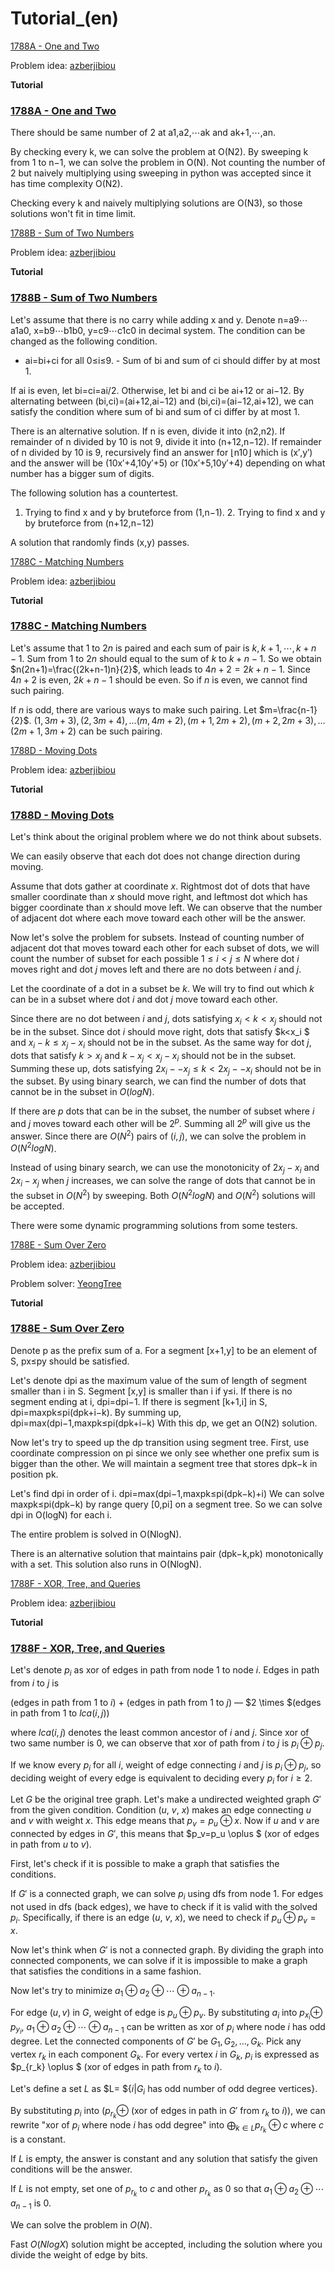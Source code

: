 # Tutorial_(en)

[1788A - One and Two](../problems/A._One_and_Two.md "Codeforces Round 851 (Div. 2)")

Problem idea: [azberjibiou](https://codeforces.com/profile/azberjibiou "International Master azberjibiou")

 **Tutorial**
### [1788A - One and Two](../problems/A._One_and_Two.md "Codeforces Round 851 (Div. 2)")

There should be same number of 2 at a1,a2,⋯ak and ak+1,⋯,an.

By checking every k, we can solve the problem at O(N2). By sweeping k from 1 to n−1, we can solve the problem in O(N). Not counting the number of 2 but naively multiplying using sweeping in python was accepted since it has time complexity O(N2).

Checking every k and naively multiplying solutions are O(N3), so those solutions won't fit in time limit.

[1788B - Sum of Two Numbers](../problems/B._Sum_of_Two_Numbers.md "Codeforces Round 851 (Div. 2)")

Problem idea: [azberjibiou](https://codeforces.com/profile/azberjibiou "International Master azberjibiou")

 **Tutorial**
### [1788B - Sum of Two Numbers](../problems/B._Sum_of_Two_Numbers.md "Codeforces Round 851 (Div. 2)")

Let's assume that there is no carry while adding x and y. Denote n=a9⋯a1a0, x=b9⋯b1b0, y=c9⋯c1c0 in decimal system. The condition can be changed as the following condition.

- ai=bi+ci for all 0≤i≤9. - Sum of bi and sum of ci should differ by at most 1.

If ai is even, let bi=ci=ai/2. Otherwise, let bi and ci be ai+12 or ai−12. By alternating between (bi,ci)=(ai+12,ai−12) and (bi,ci)=(ai−12,ai+12), we can satisfy the condition where sum of bi and sum of ci differ by at most 1.

There is an alternative solution. If n is even, divide it into (n2,n2). If remainder of n divided by 10 is not 9, divide it into (n+12,n−12). If remainder of n divided by 10 is 9, recursively find an answer for ⌊n10⌋ which is (x′,y′) and the answer will be (10x′+4,10y′+5) or (10x′+5,10y′+4) depending on what number has a bigger sum of digits.

The following solution has a countertest.

1. Trying to find x and y by bruteforce from (1,n−1). 2. Trying to find x and y by bruteforce from (n+12,n−12)

A solution that randomly finds (x,y) passes.

[1788C - Matching Numbers](../problems/C._Matching_Numbers.md "Codeforces Round 851 (Div. 2)")

Problem idea: [azberjibiou](https://codeforces.com/profile/azberjibiou "International Master azberjibiou")

 **Tutorial**
### [1788C - Matching Numbers](../problems/C._Matching_Numbers.md "Codeforces Round 851 (Div. 2)")

Let's assume that $1$ to $2n$ is paired and each sum of pair is $k, k+1, \cdots, k+n-1$. Sum from $1$ to $2n$ should equal to the sum of $k$ to $k+n-1$. So we obtain $n(2n+1)=\frac{(2k+n-1)n}{2}$, which leads to $4n+2=2k+n-1$. Since $4n+2$ is even, $2k+n-1$ should be even. So if $n$ is even, we cannot find such pairing.

If $n$ is odd, there are various ways to make such pairing. Let $m=\frac{n-1}{2}$. $(1, 3m+3), (2, 3m+4), \ldots (m, 4m+2), (m+1, 2m+2), (m+2, 2m+3), \ldots (2m+1, 3m+2)$ can be such pairing.

[1788D - Moving Dots](../problems/D._Moving_Dots.md "Codeforces Round 851 (Div. 2)")

Problem idea: [azberjibiou](https://codeforces.com/profile/azberjibiou "International Master azberjibiou")

 **Tutorial**
### [1788D - Moving Dots](../problems/D._Moving_Dots.md "Codeforces Round 851 (Div. 2)")

Let's think about the original problem where we do not think about subsets.

We can easily observe that each dot does not change direction during moving. 

Assume that dots gather at coordinate $x$. Rightmost dot of dots that have smaller coordinate than $x$ should move right, and leftmost dot which has bigger coordinate than $x$ should move left. We can observe that the number of adjacent dot where each move toward each other will be the answer.

Now let's solve the problem for subsets. Instead of counting number of adjacent dot that moves toward each other for each subset of dots, we will count the number of subset for each possible $1 \leq i < j \leq N$ where dot $i$ moves right and dot $j$ moves left and there are no dots between $i$ and $j$.

Let the coordinate of a dot in a subset be $k$. We will try to find out which $k$ can be in a subset where dot $i$ and dot $j$ move toward each other.

Since there are no dot between $i$ and $j$, dots satisfying $x_i < k < x_j$ should not be in the subset. Since dot $i$ should move right, dots that satisfy $k<x_i $ and $x_i-k \leq x_j-x_i$ should not be in the subset. As the same way for dot $j$, dots that satisfy $k>x_j$ and $k-x_j < x_j-x_i$ should not be in the subset. Summing these up, dots satisfying $2x_i -- x_j \leq k < 2x_j -- x_i$ should not be in the subset. By using binary search, we can find the number of dots that cannot be in the subset in $O(logN)$.

If there are $p$ dots that can be in the subset, the number of subset where $i$ and $j$ moves toward each other will be $2^p$. Summing all $2^p$ will give us the answer. Since there are $O(N^2)$ pairs of $(i, j)$, we can solve the problem in $O(N^2logN)$.

Instead of using binary search, we can use the monotonicity of $2x_j-x_i$ and $2x_i-x_j$ when $j$ increases, we can solve the range of dots that cannot be in the subset in $O(N^2)$ by sweeping. Both $O(N^2logN)$ and $O(N^2)$ solutions will be accepted.

There were some dynamic programming solutions from some testers.

[1788E - Sum Over Zero](../problems/E._Sum_Over_Zero.md "Codeforces Round 851 (Div. 2)")

Problem idea: [azberjibiou](https://codeforces.com/profile/azberjibiou "International Master azberjibiou")

Problem solver: [YeongTree](https://codeforces.com/profile/YeongTree "Grandmaster YeongTree")

 **Tutorial**
### [1788E - Sum Over Zero](../problems/E._Sum_Over_Zero.md "Codeforces Round 851 (Div. 2)")

Denote p as the prefix sum of a. For a segment [x+1,y] to be an element of S, px≤py should be satisfied.

Let's denote dpi as the maximum value of the sum of length of segment smaller than i in S. Segment [x,y] is smaller than i if y≤i. If there is no segment ending at i, dpi=dpi−1. If there is segment [k+1,i] in S, dpi=maxpk≤pi(dpk+i−k). By summing up, dpi=max(dpi−1,maxpk≤pi(dpk+i−k) With this dp, we get an O(N2) solution.

Now let's try to speed up the dp transition using segment tree. First, use coordinate compression on pi since we only see whether one prefix sum is bigger than the other. We will maintain a segment tree that stores dpk−k in position pk.

Let's find dpi in order of i. dpi=max(dpi−1,maxpk≤pi(dpk−k)+i) We can solve maxpk≤pi(dpk−k) by range query [0,pi] on a segment tree. So we can solve dpi in O(logN) for each i.

The entire problem is solved in O(NlogN).

There is an alternative solution that maintains pair (dpk−k,pk) monotonically with a set. This solution also runs in O(NlogN).

[1788F - XOR, Tree, and Queries](../problems/F._XOR,_Tree,_and_Queries.md "Codeforces Round 851 (Div. 2)")

Problem idea: [azberjibiou](https://codeforces.com/profile/azberjibiou "International Master azberjibiou")

 **Tutorial**
### [1788F - XOR, Tree, and Queries](../problems/F._XOR,_Tree,_and_Queries.md "Codeforces Round 851 (Div. 2)")

Let's denote $p_i$ as xor of edges in path from node $1$ to node $i$. Edges in path from $i$ to $j$ is 

(edges in path from $1$ to $i$) + (edges in path from $1$ to $j$) — $2 \times $(edges in path from $1$ to $lca(i, j)$)

where $lca(i, j)$ denotes the least common ancestor of $i$ and $j$. Since xor of two same number is $0$, we can observe that xor of path from $i$ to $j$ is $p_i \oplus p_j$. 

If we know every $p_i$ for all $i$, weight of edge connecting $i$ and $j$ is $p_i \oplus p_j$, so deciding weight of every edge is equivalent to deciding every $p_i$ for $i \geq 2$.

Let $G$ be the original tree graph. Let's make a undirected weighted graph $G'$ from the given condition. Condition ($u$, $v$, $x$) makes an edge connecting $u$ and $v$ with weight $x$. This edge means that $p_v=p_u \oplus x$. Now if $u$ and $v$ are connected by edges in $G'$, this means that $p_v=p_u \oplus $ (xor of edges in path from $u$ to $v$).

First, let's check if it is possible to make a graph that satisfies the conditions.

If $G'$ is a connected graph, we can solve $p_i$ using dfs from node $1$. For edges not used in dfs (back edges), we have to check if it is valid with the solved $p_i$. Specifically, if there is an edge ($u$, $v$, $x$), we need to check if $p_u \oplus p_v=x$.

Now let's think when $G'$ is not a connected graph. By dividing the graph into connected components, we can solve if it is impossible to make a graph that satisfies the conditions in a same fashion.

Now let's try to minimize $a_1 \oplus a_2 \oplus \cdots \oplus a_{n-1}$. 

For edge $(u, v)$ in $G$, weight of edge is $p_u \oplus p_v$. By substituting $a_i$ into $p_{x_i} \oplus$ $p_{y_i}$, $a_1 \oplus a_2 \oplus \cdots \oplus a_{n-1}$ can be written as xor of $p_i$ where node $i$ has odd degree. Let the connected components of $G'$ be $G_1, G_2, \ldots, G_k$. Pick any vertex $r_k$ in each component $G_k$. For every vertex $i$ in $G_k$, $p_i$ is expressed as $p_{r_k} \oplus $ (xor of edges in path from $r_k$ to $i$).

Let's define a set $L$ as $L= ${$i | G_i$ has odd number of odd degree vertices}.

By substituting $p_i$ into ($p_{r_k} \oplus$ (xor of edges in path in $G'$ from $r_k$ to $i$)), we can rewrite "xor of $p_i$ where node $i$ has odd degree" into $\bigoplus_{k \in L} p_{r_k} \oplus c$ where $c$ is a constant.

If $L$ is empty, the answer is constant and any solution that satisfy the given conditions will be the answer.

If $L$ is not empty, set one of $p_{r_k}$ to $c$ and other $p_{r_k}$ as $0$ so that $a_1 \oplus a_2 \oplus \cdots a_{n-1}$ is $0$.

We can solve the problem in $O(N)$.

Fast $O(NlogX)$ solution might be accepted, including the solution where you divide the weight of edge by bits.

